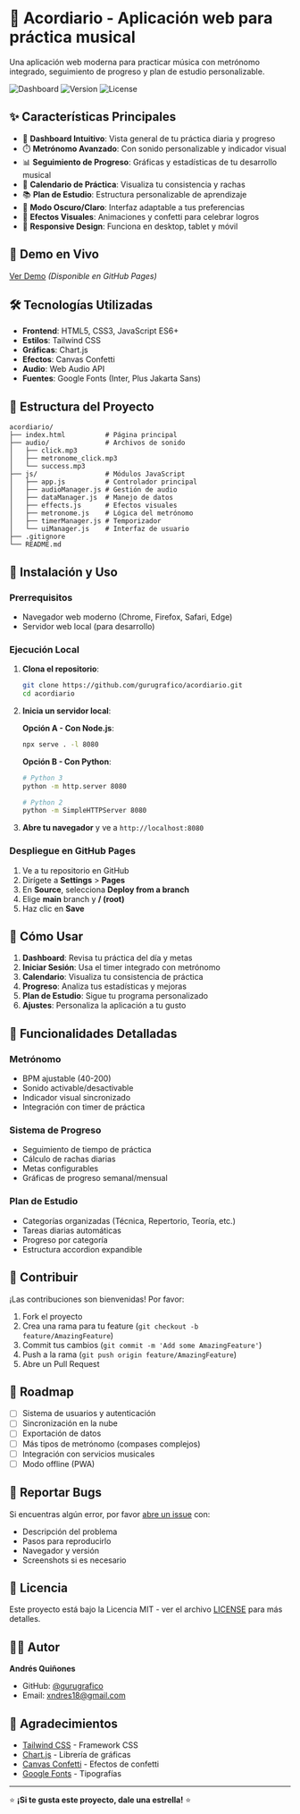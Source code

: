 # 🎵 Acordiario - Aplicación web para práctica musical

Una aplicación web moderna para practicar música con metrónomo integrado, seguimiento de progreso y plan de estudio personalizable.

![Dashboard](https://img.shields.io/badge/Status-Active-success)
![Version](https://img.shields.io/badge/Version-1.0.0-blue)
![License](https://img.shields.io/badge/License-MIT-green)

## ✨ Características Principales

- 🎯 **Dashboard Intuitivo**: Vista general de tu práctica diaria y progreso
- ⏱️ **Metrónomo Avanzado**: Con sonido personalizable y indicador visual
- 📊 **Seguimiento de Progreso**: Gráficas y estadísticas de tu desarrollo musical
- 📅 **Calendario de Práctica**: Visualiza tu consistencia y rachas
- 📚 **Plan de Estudio**: Estructura personalizable de aprendizaje
- 🌙 **Modo Oscuro/Claro**: Interfaz adaptable a tus preferencias
- 🎉 **Efectos Visuales**: Animaciones y confetti para celebrar logros
- 📱 **Responsive Design**: Funciona en desktop, tablet y móvil

## 🚀 Demo en Vivo

[Ver Demo](https://gurugrafico.github.io/acordiario) *(Disponible en GitHub Pages)*

## 🛠️ Tecnologías Utilizadas

- **Frontend**: HTML5, CSS3, JavaScript ES6+
- **Estilos**: Tailwind CSS
- **Gráficas**: Chart.js
- **Efectos**: Canvas Confetti
- **Audio**: Web Audio API
- **Fuentes**: Google Fonts (Inter, Plus Jakarta Sans)

## 📁 Estructura del Proyecto

```
acordiario/
├── index.html          # Página principal
├── audio/              # Archivos de sonido
│   ├── click.mp3
│   ├── metronome_click.mp3
│   └── success.mp3
├── js/                 # Módulos JavaScript
│   ├── app.js          # Controlador principal
│   ├── audioManager.js # Gestión de audio
│   ├── dataManager.js  # Manejo de datos
│   ├── effects.js      # Efectos visuales
│   ├── metronome.js    # Lógica del metrónomo
│   ├── timerManager.js # Temporizador
│   └── uiManager.js    # Interfaz de usuario
├── .gitignore
└── README.md
```

## 🚀 Instalación y Uso

### Prerrequisitos
- Navegador web moderno (Chrome, Firefox, Safari, Edge)
- Servidor web local (para desarrollo)

### Ejecución Local

1. **Clona el repositorio**:
   ```bash
   git clone https://github.com/gurugrafico/acordiario.git
   cd acordiario
   ```

2. **Inicia un servidor local**:
   
   **Opción A - Con Node.js**:
   ```bash
   npx serve . -l 8080
   ```
   
   **Opción B - Con Python**:
   ```bash
   # Python 3
   python -m http.server 8080
   
   # Python 2
   python -m SimpleHTTPServer 8080
   ```

3. **Abre tu navegador** y ve a `http://localhost:8080`

### Despliegue en GitHub Pages

1. Ve a tu repositorio en GitHub
2. Dirígete a **Settings** > **Pages**
3. En **Source**, selecciona **Deploy from a branch**
4. Elige **main** branch y **/ (root)**
5. Haz clic en **Save**

## 📖 Cómo Usar

1. **Dashboard**: Revisa tu práctica del día y metas
2. **Iniciar Sesión**: Usa el timer integrado con metrónomo
3. **Calendario**: Visualiza tu consistencia de práctica
4. **Progreso**: Analiza tus estadísticas y mejoras
5. **Plan de Estudio**: Sigue tu programa personalizado
6. **Ajustes**: Personaliza la aplicación a tu gusto

## 🎯 Funcionalidades Detalladas

### Metrónomo
- BPM ajustable (40-200)
- Sonido activable/desactivable
- Indicador visual sincronizado
- Integración con timer de práctica

### Sistema de Progreso
- Seguimiento de tiempo de práctica
- Cálculo de rachas diarias
- Metas configurables
- Gráficas de progreso semanal/mensual

### Plan de Estudio
- Categorías organizadas (Técnica, Repertorio, Teoría, etc.)
- Tareas diarias automáticas
- Progreso por categoría
- Estructura accordion expandible

## 🤝 Contribuir

¡Las contribuciones son bienvenidas! Por favor:

1. Fork el proyecto
2. Crea una rama para tu feature (`git checkout -b feature/AmazingFeature`)
3. Commit tus cambios (`git commit -m 'Add some AmazingFeature'`)
4. Push a la rama (`git push origin feature/AmazingFeature`)
5. Abre un Pull Request

## 📝 Roadmap

- [ ] Sistema de usuarios y autenticación
- [ ] Sincronización en la nube
- [ ] Exportación de datos
- [ ] Más tipos de metrónomo (compases complejos)
- [ ] Integración con servicios musicales
- [ ] Modo offline (PWA)

## 🐛 Reportar Bugs

Si encuentras algún error, por favor [abre un issue](https://github.com/gurugrafico/acordiario/issues) con:
- Descripción del problema
- Pasos para reproducirlo
- Navegador y versión
- Screenshots si es necesario

## 📄 Licencia

Este proyecto está bajo la Licencia MIT - ver el archivo [LICENSE](LICENSE) para más detalles.

## 👨‍💻 Autor

**Andrés Quiñones**
- GitHub: [@gurugrafico](https://github.com/gurugrafico)
- Email: xndres18@gmail.com

## 🙏 Agradecimientos

- [Tailwind CSS](https://tailwindcss.com/) - Framework CSS
- [Chart.js](https://www.chartjs.org/) - Librería de gráficas
- [Canvas Confetti](https://github.com/catdad/canvas-confetti) - Efectos de confetti
- [Google Fonts](https://fonts.google.com/) - Tipografías

---

⭐ **¡Si te gusta este proyecto, dale una estrella!** ⭐
